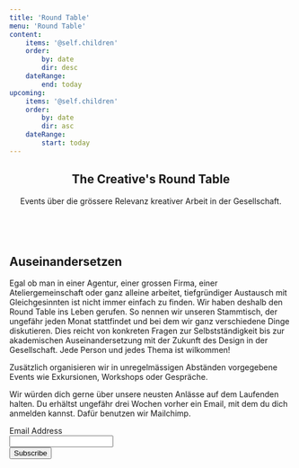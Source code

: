 ```yaml
---
title: 'Round Table'
menu: 'Round Table'
content:
    items: '@self.children'
    order:
        by: date
        dir: desc
    dateRange:
        end: today
upcoming:
    items: '@self.children'
    order:
        by: date
        dir: asc
    dateRange:
        start: today
---
```


<header class="banner horizontal-center">

<h2>The Creative's Round Table</h2>
<p>Events über die grössere Relevanz kreativer Arbeit in der Gesellschaft.</p>
<br />

</header>

<section class="row">
  <div class="col-xs-12 col-md-8">
    <h1>Auseinandersetzen</h1>
    <p>Egal ob man in einer Agentur, einer grossen Firma, einer Ateliergemeinschaft oder ganz alleine arbeitet, tiefgründiger Austausch mit Gleichgesinnten ist nicht immer einfach zu finden. Wir haben deshalb den Round Table ins Leben gerufen. So nennen wir unseren Stammtisch, der ungefähr jeden Monat stattfindet und bei dem wir ganz verschiedene Dinge diskutieren. Dies reicht von konkreten Fragen zur Selbstständigkeit bis zur akademischen Auseinandersetzung mit der Zukunft des Design in der Gesellschaft. Jede Person und jedes Thema ist wilkommen! </p>
    <p>Zusätzlich organisieren wir in unregelmässigen Abständen vorgegebene Events wie Exkursionen, Workshops oder Gespräche. </p>

  </div>
  <div class="col-xs-12 col-md-4">
    <p>Wir würden dich gerne über unsere neusten Anlässe auf dem Laufenden halten. Du erhältst ungefähr drei Wochen vorher ein Email, mit dem du dich anmelden kannst. Dafür benutzen wir Mailchimp.</p>
    <p><!-- Begin MailChimp Signup Form -->
<div id="mc_embed_signup">
<form action="https://google.us14.list-manage.com/subscribe/post?u=80723f51c9a7a04e85a51bd95&amp;id=12acd735aa" method="post" id="mc-embedded-subscribe-form" name="mc-embedded-subscribe-form" class="validate" target="_blank" novalidate>
    <div id="mc_embed_signup_scroll">

<div class="form-field mc-field-group">
	<div class="form-label">
    <label for="mce-EMAIL">Email Address </label>
  </div>
	<input type="email" value="" name="EMAIL" class="required email" id="mce-EMAIL">
</div>
	<div id="mce-responses" class="clear">
		<div class="response" id="mce-error-response" style="display:none"></div>
		<div class="response" id="mce-success-response" style="display:none"></div>
	</div>    <!-- real people should not fill this in and expect good things - do not remove this or risk form bot signups-->
    <div style="position: absolute; left: -5000px;" aria-hidden="true"><input type="text" name="b_80723f51c9a7a04e85a51bd95_12acd735aa" tabindex="-1" value=""></div>
    <div class="form-field clear"><input type="submit" value="Subscribe" name="subscribe" id="mc-embedded-subscribe" class="button block--color-hard"></div>
    </div>
</form>
</div>

<!--End mc_embed_signup--></p>
  </div>

</section>
<section>
  <div>
    <p></p>
  </div>
</section>
